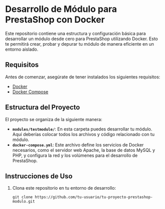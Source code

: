 # Desarrollo de Módulo para PrestaShop con Docker

Este repositorio contiene una estructura y configuración básica para desarrollar un módulo desde cero para PrestaShop utilizando Docker. Esto te permitirá crear, probar y depurar tu módulo de manera eficiente en un entorno aislado.

## Requisitos

Antes de comenzar, asegúrate de tener instalados los siguientes requisitos:

- [Docker](https://www.docker.com/)
- [Docker Compose](https://docs.docker.com/compose/)

## Estructura del Proyecto

El proyecto se organiza de la siguiente manera:

- **`modules/testmodule/`**: En esta carpeta puedes desarrollar tu módulo. Aquí deberías colocar todos los archivos y código relacionado con tu módulo.
- **`docker-compose.yml`**: Este archivo define los servicios de Docker necesarios, como el servidor web Apache, la base de datos MySQL y PHP, y configura la red y los volúmenes para el desarrollo de PrestaShop.

## Instrucciones de Uso

1. Clona este repositorio en tu entorno de desarrollo:

   ```shell
   git clone https://github.com/tu-usuario/tu-proyecto-prestashop-modulo.git
